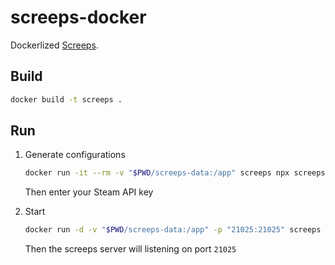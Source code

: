 # screeps-docker

Dockerlized [Screeps](https://github.com/screeps/screeps).

## Build

```bash
docker build -t screeps .
```

## Run

1. Generate configurations

   ```bash
   docker run -it --rm -v "$PWD/screeps-data:/app" screeps npx screeps init
   ```

   Then enter your Steam API key

2. Start

   ```bash
   docker run -d -v "$PWD/screeps-data:/app" -p "21025:21025" screeps
   ```

   Then the screeps server will listening on port `21025`

   

